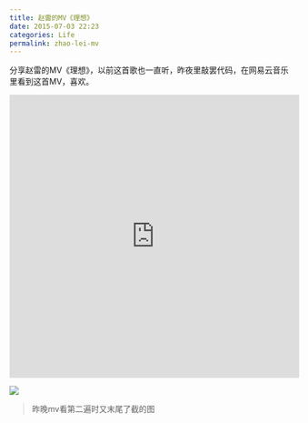 ```yaml
---
title: 赵雷的MV《理想》
date: 2015-07-03 22:23
categories: Life
permalink: zhao-lei-mv
---
```


分享赵雷的MV《理想》，以前这首歌也一直听，昨夜里敲罢代码，在网易云音乐里看到这首MV，喜欢。

<iframe height=498 width=510 src="http://player.youku.com/embed/XODI2NTcyMjg4" frameborder=0 allowfullscreen></iframe>


![](http://ww1.sinaimg.cn/mw690/62ed8609gw1etpypxuwe1j20vk0hsjrv.jpg)
> 昨晚mv看第二遍时又末尾了截的图